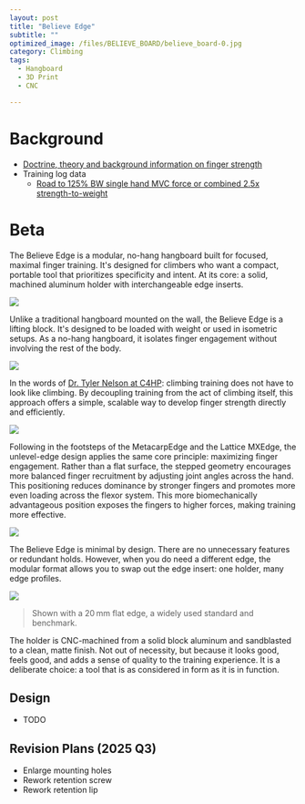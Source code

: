 ```yaml
---
layout: post
title: "Believe Edge"
subtitle: "" 
optimized_image: /files/BELIEVE_BOARD/believe_board-0.jpg
category: Climbing
tags:
  - Hangboard
  - 3D Print
  - CNC

---
```


# Background

- [Doctrine, theory and background information on finger strength](https://anthony-r-h.github.io/HANGBOARD/)
- Training log data 
  - [Road to 125% BW single hand MVC force or combined 2.5x strength-to-weight](https://app.hex.tech/9a6322c1-adb4-4168-adca-6aa7b9ce187d/app/ca62e5cd-a85c-496a-b27c-0cb002bf7f62/latest?selectedStaticCellId=aff79831-20f7-449b-8e51-853728c0903d)


# Beta

The Believe Edge is a modular, no-hang hangboard built for focused, maximal finger training. It's designed for climbers who want a compact, portable tool that prioritizes specificity and intent. At its core: a solid, machined aluminum holder with interchangeable edge inserts.

<img src="/files/BELIEVE_BOARD/believe_board-2.jpg">

Unlike a traditional hangboard mounted on the wall, the Believe Edge is a lifting block. It's designed to be loaded with weight or used in isometric setups. As a no-hang hangboard, it isolates finger engagement without involving the rest of the body.

<img src="/files/BELIEVE_BOARD/believe_board-1.jpg">

In the words of [Dr. Tyler Nelson at C4HP](https://www.camp4humanperformance.com/): climbing training does not have to look like climbing. By decoupling training from the act of climbing itself, this approach offers a simple, scalable way to develop finger strength directly and efficiently.

<img src="/files/BELIEVE_BOARD/believe_board.jpg">

Following in the footsteps of the MetacarpEdge and the Lattice MXEdge,  the unlevel-edge design applies the same core principle: maximizing finger engagement. Rather than a flat surface, the stepped geometry encourages more balanced finger recruitment by adjusting joint angles across the hand. This positioning reduces dominance by stronger fingers and promotes more even loading across the flexor system. This more biomechanically advantageous position exposes the fingers to higher forces, making training more effective.

<img src="/files/BELIEVE_BOARD/believe_board-3.jpg">

The Believe Edge is minimal by design.  There are no unnecessary features or redundant holds. However, when you do need a different edge, the modular format allows you to swap out the edge insert: one holder, many edge profiles.

<img src="/files/BELIEVE_BOARD/believe_board-4.jpg">

> Shown with a 20 mm flat edge, a widely used standard and benchmark.

The holder is CNC-machined from a solid block aluminum and sandblasted to a clean, matte finish. Not out of necessity, but because it looks good, feels good, and adds a sense of quality to the training experience. It is a deliberate choice: a tool that is as considered in form as it is in function.


## Design

- TODO

## Revision Plans (2025 Q3)

- Enlarge mounting holes
- Rework retention screw
- Rework retention lip

